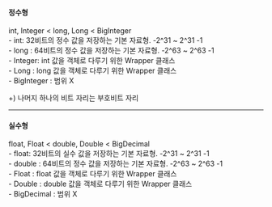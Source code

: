 #### 정수형
int, Integer < long, Long < BigInteger  
	- int: 32비트의 정수 값을 저장하는 기본 자료형. -2^31 ~ 2^31 -1  
	- long : 64비트의 정수 값을 저장하는 기본 자료형. -2^63 ~ 2^63 -1  
	- Integer: int 값을 객체로 다루기 위한 Wrapper 클래스  
	- Long : long 값을 객체로 다루기 위한 Wrapper 클래스  
	- BigInteger : 범위 X  
  
+) 나머지 하나의 비트 자리는 부호비트 자리  
  
---
  
#### 실수형  
float, Float < double, Double < BigDecimal  
	- float: 32비트의 실수 값을 저장하는 기본 자료형. -2^31 ~ 2^31 -1  
	- double : 64비트의 정수 값을 저장하는 기본 자료형. -2^63 ~ 2^63 -1  
	- Float : float 값을 객체로 다루기 위한 Wrapper 클래스  
	- Double : double 값을 객체로 다루기 위한 Wrapper 클래스  
	- BigDecimal : 범위 X  
  
